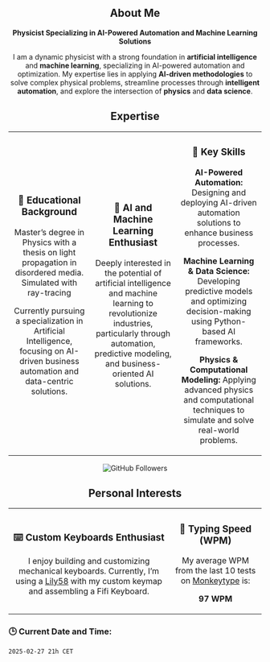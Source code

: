 <h2 align="center">About Me</h2>
<p align="center"><strong>Physicist Specializing in AI-Powered Automation and Machine Learning Solutions</strong></p>
<p align="center">I am a dynamic physicist with a strong foundation in <strong>artificial intelligence</strong> and <strong>machine learning</strong>, specializing in AI-powered automation and optimization. My expertise lies in applying <strong>AI-driven methodologies</strong> to solve complex physical problems, streamline processes through <strong>intelligent automation</strong>, and explore the intersection of <strong>physics</strong> and <strong>data science</strong>.</p>

<h2 align="center">Expertise</h2>

<table>
  <tr>
    <td align="center">
      <h3>🌱 Educational Background</h3>
      <p>Master’s degree in Physics with a thesis on light propagation in disordered media. Simulated with ray-tracing</p>
      <p>Currently pursuing a specialization in Artificial Intelligence, focusing on AI-driven business automation and data-centric solutions.</p>
    </td>
    <td align="center">
      <h3>🤖 AI and Machine Learning Enthusiast</h3>
      <p>Deeply interested in the potential of artificial intelligence and machine learning to revolutionize industries, particularly through automation, predictive modeling, and business-oriented AI solutions.</p>
    </td>
    <td align="center">
      <h3>🚀 Key Skills</h3>
      <p><strong>AI-Powered Automation:</strong> Designing and deploying AI-driven automation solutions to enhance business processes.</p>
      <p><strong>Machine Learning & Data Science:</strong> Developing predictive models and optimizing decision-making using Python-based AI frameworks.</p>
      <p><strong>Physics & Computational Modeling:</strong> Applying advanced physics and computational techniques to simulate and solve real-world problems.</p>
    </td>
  </tr>
</table>

<p align="center">
  <img src="https://img.shields.io/github/followers/FullFran?label=Followers&style=social" alt="GitHub Followers" />
</p>

<h2 align="center">Personal Interests</h2>

<table>
  <tr>
    <td align="center">
      <h3>⌨️ Custom Keyboards Enthusiast</h3>
      <p>I enjoy building and customizing mechanical keyboards. Currently, I’m using a <a href="https://github.com/FullFran/zmk-lily58">Lily58</a> with my custom keymap and assembling a Fifi Keyboard.</p>
    </td>
    <td align="center">
      <h3>🏃 Typing Speed (WPM)</h3>
      <p>My average WPM from the last 10 tests on <a href="https://monkeytype.com">Monkeytype</a> is:</p>
      <p><strong>97 WPM</strong></p>
    </td>
  </tr>
</table>

### 🕒 Current Date and Time:
<!-- START_DATE -->
`2025-02-27 21h CET`
<!-- END_DATE -->
